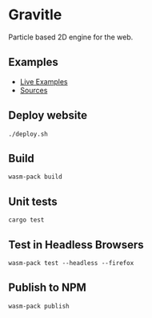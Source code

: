 # Gravitle

Particle based 2D engine for the web.

## Examples

* [Live Examples](https://loicbourgois.github.io/gravitle/index.html)
* [Sources](https://github.com/loicbourgois/gravitle/tree/master/frontend)

## Deploy website

```
./deploy.sh
```

## Build

```
wasm-pack build
```

## Unit tests

```
cargo test
```

## Test in Headless Browsers

```
wasm-pack test --headless --firefox
```

## Publish to NPM

```
wasm-pack publish
```

